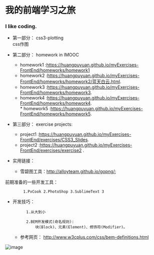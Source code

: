 # 我的前端学习之旅  
### I like coding.

* 第一部分： css3-plotting		
			css作图

* 第二部分： homework in IMOOC
	 * homework1 :https://huangpuyuan.github.io/myExercises-FrontEnd/homeworks/homework1
 	 * homework2 :https://huangpuyuan.github.io/myExercises-FrontEnd/homeworks/homework2/蓝天白云.html.		    
	 * homework3 :https://huangpuyuan.github.io/myExercises-FrontEnd/homeworks/homework3.		     
	 * homework4 :https://huangpuyuan.github.io/myExercises-FrontEnd/homeworks/homework4.		      
	 * homework5 :https://huangpuyuan.github.io/myExercises-FrontEnd/homeworks/homework5.
* 第三部分： exercise projects:
	 * project1 :https://huangpuyuan.github.io/myExercises-FrontEnd/exercises/CSS3_Slides.		   
	 * project2 :https://huangpuyuan.github.io/myExercises-FrontEnd/exercises/exercise2 .

* 实用链接：	
	 * 雪碧图工具：http://alloyteam.github.io/gopng/;	 


前期准备的一些开发工具：

 			1.PxCook 2.PhotoShop 3.SublimeText 3

* 开发技巧：

 			1.从大到小

 			2.BEM开发模式(命名规则):
 				块(Block)、元素(Element)、修饰符(Modifier)。
	* 参考网页：
http://www.w3cplus.com/css/bem-definitions.html







![image](https://github.com/huangpuyuan/myExercises-FrontEnd/blob/master/pictureOfMind/%E5%89%8D%E7%AB%AF%E5%BC%80%E5%8F%91%E6%B5%81%E7%A8%8B.png)
